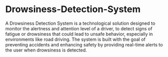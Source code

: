 # Drowsiness-Detection-System
A Drowsiness Detection System is a technological solution designed to monitor the alertness and attention level of a driver, to detect signs of fatigue or drowsiness that could lead to unsafe behavior, especially in environments like road driving. The system is built with the goal of preventing accidents and enhancing safety by providing real-time alerts to the user when drowsiness is detected.
